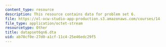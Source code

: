 ```yaml
---
content_type: resource
description: This resource contains data for problem set 6.
file: https://ol-ocw-studio-app-production.s3.amazonaws.com/courses/14-381-statistical-method-in-economics-fall-2006/ab78cf0e27d0a1cf11c425e46edc29f5_datapset6qn6.dta
file_type: application/octet-stream
resourcetype: Other
title: datapset6qn6.dta
uid: ab78cf0e-27d0-a1cf-11c4-25e46edc29f5
---
```

